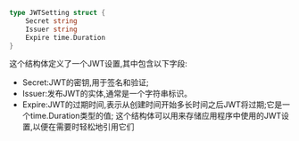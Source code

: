 ```go
type JWTSetting struct {
	Secret string
	Issuer string
	Expire time.Duration
}
```
这个结构体定义了一个JWT设置,其中包含以下字段:
- Secret:JWT的密钥,用于签名和验证;
- Issuer:发布JWT的实体,通常是一个字符串标识。
- Expire:JWT的过期时间,表示从创建时间开始多长时间之后JWT将过期;它是一个time.Duration类型的值;
这个结构体可以用来存储应用程序中使用的JWT设置,以便在需要时轻松地引用它们